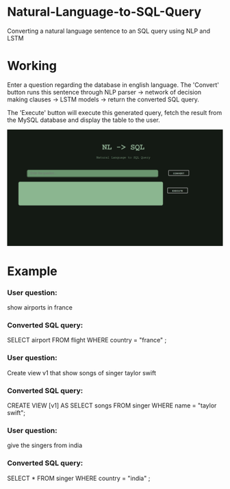 # Natural-Language-to-SQL-Query
Converting a natural language sentence to an SQL query using NLP and LSTM

# Working
Enter a question regarding the database in english language. The 'Convert' button runs this sentence through 
NLP parser -> network of decision making clauses -> LSTM models -> return the converted SQL query.

The 'Execute' button will execute this generated query, fetch the result from the MySQL database and display the table to the user.

![nl-sql.png](nl-sql.png)

# Example

### User question:
show airports in france

### Converted SQL query:
SELECT airport FROM flight WHERE country = "france" ;

### User question:
Create view v1 that show songs of singer taylor swift

### Converted SQL query:
CREATE VIEW [v1] AS SELECT songs FROM singer WHERE name = "taylor swift";

### User question:
give the singers from india

### Converted SQL query:
SELECT * FROM singer WHERE country = "india" ;
